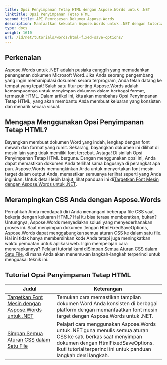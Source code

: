 ```yaml
---
title: Opsi Penyimpanan Tetap HTML dengan Aspose.Words untuk .NET
linktitle: Opsi Penyimpanan Tetap HTML
second_title: API Pemrosesan Dokumen Aspose.Words
description: Manfaatkan kekuatan Aspose.Words untuk .NET dengan tutorial Opsi Penyimpanan Tetap HTML kami yang komprehensif. Pelajari cara menyederhanakan alur kerja dokumen Anda.
type: docs
weight: 1610
url: /id/net/tutorials/words/html-fixed-save-options/
---
```

## Perkenalan

Aspose.Words untuk .NET adalah pustaka canggih yang memudahkan penanganan dokumen Microsoft Word. Jika Anda seorang pengembang yang ingin memanipulasi dokumen secara terprogram, Anda telah datang ke tempat yang tepat! Salah satu fitur penting Aspose.Words adalah kemampuannya untuk menyimpan dokumen dalam berbagai format, termasuk HTML. Dalam artikel ini, kita akan membahas Opsi Penyimpanan Tetap HTML, yang akan membantu Anda membuat keluaran yang konsisten dan menarik secara visual.

## Mengapa Menggunakan Opsi Penyimpanan Tetap HTML?

 Bayangkan membuat dokumen Word yang indah, lengkap dengan font mewah dan format yang rumit. Sekarang, bayangkan dokumen ini dilihat di mesin lain yang tidak memiliki font tersebut. Astaga! Di sinilah Opsi Penyimpanan Tetap HTML berguna. Dengan menggunakan opsi ini, Anda dapat memastikan dokumen Anda terlihat sama bagusnya di perangkat apa pun. Aspose.Words memungkinkan Anda untuk menyertakan font mesin target dalam output Anda, memastikan semuanya terlihat seperti yang Anda inginkan. Untuk detail lebih lanjut, lihat panduan ini di[Targetkan Font Mesin dengan Aspose.Words untuk .NET](./target-machine-font/).

## Merampingkan CSS Anda dengan Aspose.Words

 Pernahkah Anda mendapati diri Anda menangani beberapa file CSS saat bekerja dengan keluaran HTML? Hal itu bisa terasa memberatkan, bukan? Untungnya, Aspose.Words menyediakan solusi yang menyederhanakan proses ini. Saat menyimpan dokumen dengan HtmlFixedSaveOptions, Aspose.Words dapat menggabungkan semua aturan CSS ke dalam satu file. Hal ini tidak hanya membersihkan kode Anda tetapi juga meningkatkan waktu pemuatan untuk aplikasi web. Ingin mempelajari cara menerapkannya? Pelajari tutorial kami di[Simpan Semua Aturan CSS dalam Satu File](./save-all-css-rules-in-single-file/), di mana Anda akan menemukan langkah-langkah terperinci untuk menguasai teknik ini.

 ## Tutorial Opsi Penyimpanan Tetap HTML
| Judul | Keterangan |
| --- | --- |
| [Targetkan Font Mesin dengan Aspose.Words untuk .NET](./target-machine-font/) | Temukan cara memastikan tampilan dokumen Word Anda konsisten di berbagai platform dengan memanfaatkan font mesin target dengan Aspose.Words untuk .NET. |
| [Simpan Semua Aturan CSS dalam Satu File](./save-all-css-rules-in-single-file/) | Pelajari cara menggunakan Aspose.Words untuk .NET guna menulis semua aturan CSS ke satu berkas saat menyimpan dokumen dengan HtmlFixedSaveOptions. Ikuti tutorial terperinci ini untuk panduan langkah demi langkah. |